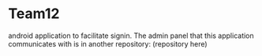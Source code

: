 # Team12
android application to facilitate signin. 
The admin panel that this application communicates with is in another repository: (repository here)
